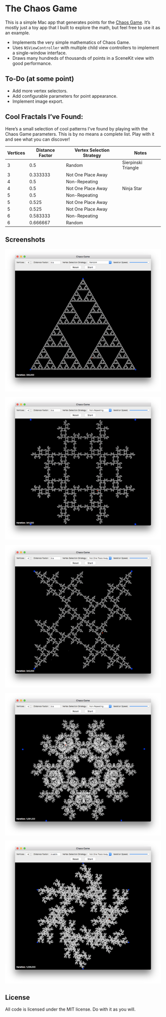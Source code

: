 # The Chaos Game

This is a simple Mac app that generates points for the [Chaos Game][ChaosGame]. It’s mostly just
a toy app that I built to explore the math, but feel free to use it as an example.

* Implements the very simple mathematics of Chaos Game.
* Uses `NSViewController` with multiple child view controllers to implement a single-window 
  interface.
* Draws many hundreds of thousands of points in a SceneKit view with good performance.


## To-Do (at some point)

* Add more vertex selectors.
* Add configurable parameters for point appearance.
* Implement image export.


## Cool Fractals I’ve Found:

Here’s a small selection of cool patterns I’ve found by playing with the Chaos Game parameters.
This is by no means a complete list. Play with it and see what you can discover!

| Vertices | Distance Factor | Vertex Selection Strategy | Notes               |
|----------|-----------------|---------------------------|---------------------|
| 3        | 0.5             | Random                    | Sierpinski Triangle |
| 3        | 0.333333        | Not One Place Away        |                     |
| 4        | 0.5             | Non-Repeating             |                     |
| 4        | 0.5             | Not One Place Away        | Ninja Star          |
| 5        | 0.5             | Non-Repeating             |                     |
| 5        | 0.525           | Not One Place Away        |                     |
| 5        | 0.525           | Not One Place Away        |                     |
| 6        | 0.583333        | Non-Repeating             |                     |
| 6        | 0.666667        | Random                    |                     |


## Screenshots

![3 Vertices, 0.5 Distance Factor, Random Vertex Selection Strategy](Screenshots/ChaosGame-3-5-Random.png "3 Vertices, 0.5 Distance Factor, Random Vertex Selection Strategy")

![4 Vertices, 0.5 Distance Factor, Non-Repeating Vertex Selection Strategy](Screenshots/ChaosGame-4-5-NonRepeating.png "4 Vertices, 0.5 Distance Factor, Non-Repeating Vertex Selection Strategy")

![4 Vertices, 0.5 Distance Factor, Not One Place Away Vertex Selection Strategy](Screenshots/ChaosGame-4-5-NotOnePlaceAway.png "4 Vertices, 0.5 Distance Factor, Not One Place Away Vertex Selection Strategy")

![5 Vertices, 0.5 Distance Factor, Non-Repeating Vertex Selection Strategy](Screenshots/ChaosGame-5-5-NonRepeating.png "5 Vertices, 0.5 Distance Factor, Non-Repeating Vertex Selection Strategy")

![5 Vertices, 0.5825 Distance Factor, Not One Place Away Vertex Selection Strategy](Screenshots/ChaosGame-6-5825-NotOnePlaceAway.png "5 Vertices, 0.5825 Distance Factor, Not One Place Away Vertex Selection Strategy")


## License

All code is licensed under the MIT license. Do with it as you will.

[ChaosGame]: https://en.wikipedia.org/wiki/Chaos_game
